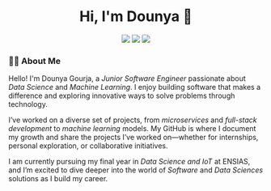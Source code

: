 <h1 align="center">Hi, I'm Dounya 👋</h1>
<p align="center">
    <a href="https://www.linkedin.com/in/dounya-gourja-820217214/"><img src="https://img.shields.io/badge/linkedin-%230177B5?style=flat&logo=linkedin&logoColor=white"/></a>
    <a href="https://www.instagram.com/dounya.gourja/profilecard/?igsh=MXh1MmZ4b3h5NGM5bQ=="><img src="https://img.shields.io/badge/instagram-%23E4415F?style=flat&logo=instagram&logoColor=white"/></a>
    <a href="https://github.com/aynuod"><img src="https://img.shields.io/badge/github-%23181717?style=flat&logo=github&logoColor=white"/></a>
</p>

### 👩‍💻 About Me

Hello! I'm Dounya Gourja, a *Junior Software Engineer* passionate about *Data Science* and *Machine Learning*. I enjoy building software that makes a difference and exploring innovative ways to solve problems through technology.  

I’ve worked on a diverse set of projects, from *microservices* and *full-stack development* to *machine learning* models. My GitHub is where I document my growth and share the projects I’ve worked on—whether for internships, personal exploration, or collaborative initiatives.

I am currently pursuing my final year in *Data Science and IoT* at ENSIAS, and I’m excited to dive deeper into the world of *Software* and *Data Sciences* solutions as I build my career.
